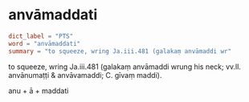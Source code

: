 # anvāmaddati

``` toml
dict_label = "PTS"
word = "anvāmaddati"
summary = "to squeeze, wring Ja.iii.481 (galakaṃ anvāmaddi wr"
```

to squeeze, wring Ja.iii.481 (galakaṃ anvāmaddi wrung his neck; vv.ll. anvānumaṭṭi & anvāvamaddi; C. gīvaṃ maddi).

anu \+ ā \+ maddati

